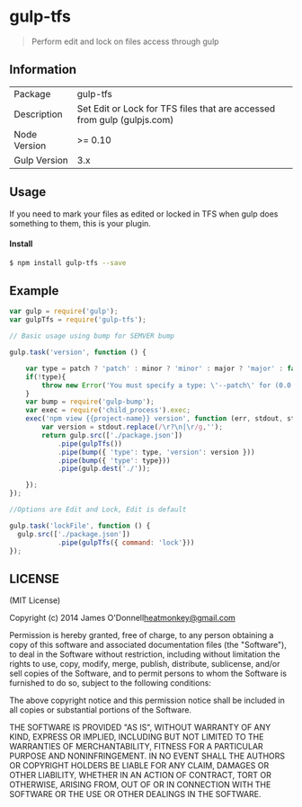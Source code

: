 # gulp-tfs

> Perform edit and lock on files access through gulp

## Information

<table>
<tr> 
<td>Package</td><td>gulp-tfs</td>
</tr>
<tr>
<td>Description</td>
<td>Set Edit or Lock for TFS files that are accessed from gulp (gulpjs.com)</td>
</tr>
<tr>
<td>Node Version</td>
<td>>= 0.10</td>
</tr>
<tr>
<td>Gulp Version</td>
<td>3.x</td>
</tr>
</table>

## Usage

If you need to mark your files as edited or locked in TFS when gulp does something to them, this is your plugin.

#### Install

```bash
$ npm install gulp-tfs --save
```

## Example

```js
var gulp = require('gulp');
var gulpTfs = require('gulp-tfs');

// Basic usage using bump for SEMVER bump

gulp.task('version', function () {

	var type = patch ? 'patch' : minor ? 'minor' : major ? 'major' : false;
	if(!type){
		throw new Error('You must specify a type: \'--patch\' for (0.0.x), \'--minor\' for (0.x.0), or \'--major\' for (x.0.0)');
	}
	var bump = require('gulp-bump');
	var exec = require('child_process').exec;
	exec('npm view {{project-name}} version', function (err, stdout, stderr) {
		var version = stdout.replace(/\r?\n|\r/g,'');
		return gulp.src(['./package.json'])
			.pipe(gulpTfs())
			.pipe(bump({ 'type': type, 'version': version }))
			.pipe(bump({ 'type': type}))
			.pipe(gulp.dest('./'));

	});
});

//Options are Edit and Lock, Edit is default

gulp.task('lockFile', function () {
  gulp.src(['./package.json'])
			.pipe(gulpTfs({ command: 'lock'}))
});


```


## LICENSE

(MIT License)

Copyright (c) 2014 James O'Donnell<heatmonkey@gmail.com>

Permission is hereby granted, free of charge, to any person obtaining
a copy of this software and associated documentation files (the
"Software"), to deal in the Software without restriction, including
without limitation the rights to use, copy, modify, merge, publish,
distribute, sublicense, and/or sell copies of the Software, and to
permit persons to whom the Software is furnished to do so, subject to
the following conditions:

The above copyright notice and this permission notice shall be
included in all copies or substantial portions of the Software.

THE SOFTWARE IS PROVIDED "AS IS", WITHOUT WARRANTY OF ANY KIND,
EXPRESS OR IMPLIED, INCLUDING BUT NOT LIMITED TO THE WARRANTIES OF
MERCHANTABILITY, FITNESS FOR A PARTICULAR PURPOSE AND
NONINFRINGEMENT. IN NO EVENT SHALL THE AUTHORS OR COPYRIGHT HOLDERS BE
LIABLE FOR ANY CLAIM, DAMAGES OR OTHER LIABILITY, WHETHER IN AN ACTION
OF CONTRACT, TORT OR OTHERWISE, ARISING FROM, OUT OF OR IN CONNECTION
WITH THE SOFTWARE OR THE USE OR OTHER DEALINGS IN THE SOFTWARE.
